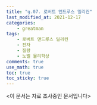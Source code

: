 ```yaml
---
title: "g.07. 로버트 앤드루스 밀리컨"
last_modified_at: 2021-12-17
categories:
    - greatman
tags:
    - 로버트 앤드루스 밀리컨
    - 전자
    - 질량
    - 노벨 물리학상
comments: true
use_math: true
toc: true
toc_sticky: true
---
```


<이 문서는 자료 조사중인 문서입니다>